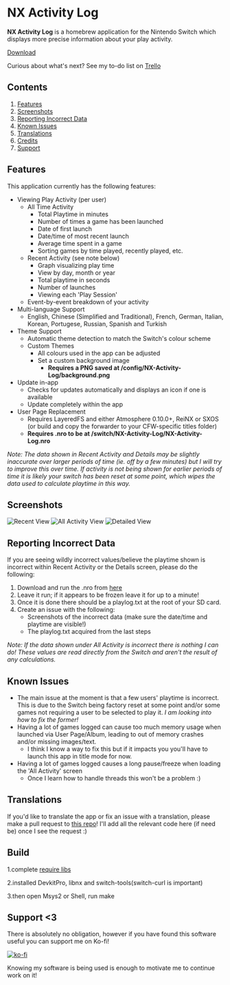 # NX Activity Log

**NX Activity Log** is a homebrew application for the Nintendo Switch which displays more precise information about your play activity.

[Download](https://github.com/tallbl0nde/NX-Activity-Log/releases)

Curious about what's next? See my to-do list on [Trello](https://trello.com/b/HaJ1THGq/nx-activity-log)

## Contents

1. [Features](#features)
2. [Screenshots](#screenshots)
3. [Reporting Incorrect Data](#reporting-incorrect-data)
4. [Known Issues](#known-issues)
5. [Translations](#translations)
6. [Credits](#credits)
7. [Support](#support-3)

## Features

This application currently has the following features:

* Viewing Play Activity (per user)
  * All Time Activity
    * Total Playtime in minutes
    * Number of times a game has been launched
    * Date of first launch
    * Date/time of most recent launch
    * Average time spent in a game
    * Sorting games by time played, recently played, etc.
  * Recent Activity (see note below)
    * Graph visualizing play time
    * View by day, month or year
    * Total playtime in seconds
    * Number of launches
    * Viewing each 'Play Session'
  * Event-by-event breakdown of your activity
* Multi-language Support
  * English, Chinese (Simplified and Traditional), French, German, Italian, Korean, Portugese, Russian, Spanish and Turkish
* Theme Support
  * Automatic theme detection to match the Switch's colour scheme
  * Custom Themes
    * All colours used in the app can be adjusted
    * Set a custom background image
      * **Requires a PNG saved at /config/NX-Activity-Log/background.png**
* Update in-app
  * Checks for updates automatically and displays an icon if one is available
  * Update completely within the app
* User Page Replacement
  * Requires LayeredFS and either Atmosphere 0.10.0+, ReiNX or SXOS (or build and copy the forwarder to your CFW-specific titles folder)
  * **Requires .nro to be at /switch/NX-Activity-Log/NX-Activity-Log.nro**

_Note: The data shown in Recent Activity and Details may be slightly inaccurate over larger periods of time (ie. off by a few minutes) but I will try to improve this over time. If activity is not being shown for earlier periods of time it is likely your switch has been reset at some point, which wipes the data used to calculate playtime in this way._

## Screenshots

![Recent View](/Images/sc_recent.jpg)
![All Activity View](/Images/sc_activity.jpg)
![Detailed View](/Images/sc_detailed.jpg)

## Reporting Incorrect Data

If you are seeing wildly incorrect values/believe the playtime shown is incorrect within Recent Activity or the Details screen, please do the following:

1. Download and run the .nro from [here](https://github.com/tallbl0nde/PlayEventParser/releases)
2. Leave it run; if it appears to be frozen leave it for up to a minute!
3. Once it is done there should be a playlog.txt at the root of your SD card.
4. Create an issue with the following:
    * Screenshots of the incorrect data (make sure the date/time and playtime are visible!)
    * The playlog.txt acquired from the last steps

_Note: If the data shown under All Activity is incorrect there is nothing I can do! These values are read directly from the Switch and aren't the result of any calculations._

## Known Issues

* The main issue at the moment is that a few users' playtime is incorrect. This is due to the Switch being factory reset at some point and/or some games not requiring a user to be selected to play it. _I am looking into how to fix the former!_
* Having a lot of games logged can cause too much memory usage when launched via User Page/Album, leading to out of memory crashes and/or missing images/text.
  * I think I know a way to fix this but if it impacts you you'll have to launch this app in title mode for now.
* Having a lot of games logged causes a long pause/freeze when loading the 'All Activity' screen
  * Once I learn how to handle threads this won't be a problem :)

## Translations

If you'd like to translate the app or fix an issue with a translation, please make a pull request to [this repo](https://github.com/tallbl0nde/NX-Activity-Log-Translations)! I'll add all the relevant code here (if need be) once I see the request :)

## Build

1.complete [require libs](https://github.com/LittleFIve233/NX-Activity-Log/tree/master/Application/libs)

2.installed DevkitPro, libnx and switch-tools(switch-curl is important)

3.then open Msys2 or Shell, run make

## Support <3

There is absolutely no obligation, however if you have found this software useful you can support me on Ko-fi!

[![ko-fi](https://www.ko-fi.com/img/githubbutton_sm.svg)](https://ko-fi.com/J3J718RRQ)

Knowing my software is being used is enough to motivate me to continue work on it!
